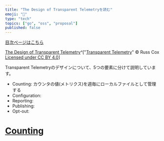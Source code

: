 ```yaml
---
title: "The Design of Transparent Telemetryを読む"
emoji: "🌌"
type: "tech"
topics: ["go", "oss", "proposal"]
published: false
---
```


[目次ページはこちら](https://zenn.dev/a2not/articles/telemetry-index)

[The Design of Transparent Telemetry](https://research.swtch.com/telemetry-design)^["[Transparent Telemetry](https://research.swtch.com/telemetry)" © Russ Cox [Licensed under CC BY 4.0](https://creativecommons.org/licenses/by/4.0/)]

Transparent Telemetryのデザインについて、5つの要素に分けて説明しています。

- Counting: カウンタの値(メトリクス)を週毎にローカルファイルとして管理する
- Configuration: 
- Reporting:
- Publishing:
- Opt-out:

# [Counting](https://research.swtch.com/telemetry-design#counting)

